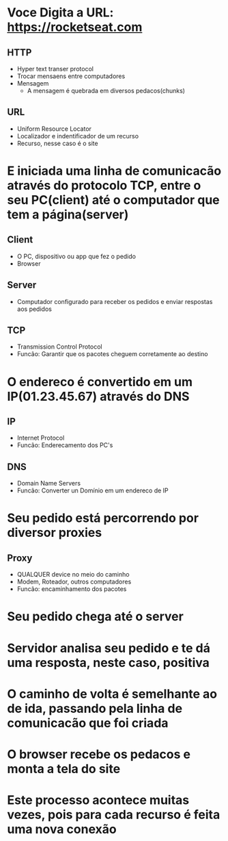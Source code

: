 # Voce Digita a URL: https://rocketseat.com

  ## HTTP

  - Hyper text transer protocol
  - Trocar mensaens entre computadores
  - Mensagem 
      - A mensagem é quebrada em diversos pedacos(chunks)

  ## URL

  - Uniform Resource Locator
  - Localizador e indentificador de um recurso
  - Recurso, nesse caso é o site

# E iniciada uma linha de comunicacão através do protocolo TCP, entre o seu PC(client) até o computador que tem a página(server)

  ## Client

  - O PC, dispositivo ou app que fez o pedido
  - Browser

  ## Server

  - Computador configurado para receber os pedidos e enviar respostas aos pedidos

  ## TCP

  - Transmission Control Protocol
  - Funcão: Garantir que os pacotes cheguem corretamente ao destino

# O endereco é convertido em um IP(01.23.45.67) através do DNS

  ## IP

  - Internet Protocol
  - Funcão: Enderecamento dos PC's

  ## DNS

  - Domain Name Servers
  - Funcão: Converter un Domínio em um endereco de IP

# Seu pedido está percorrendo por diversor proxies

  ## Proxy

  - QUALQUER device no meio do caminho
  - Modem, Roteador, outros computadores
  - Funcão: encaminhamento dos pacotes

# Seu pedido chega até o server

# Servidor analisa seu pedido e te dá uma resposta, neste caso, positiva

# O caminho de volta é semelhante ao de ida, passando pela linha de comunicacão que foi criada

# O browser recebe os pedacos e monta a tela do site

# Este processo acontece muitas vezes, pois para cada recurso é feita uma nova conexão